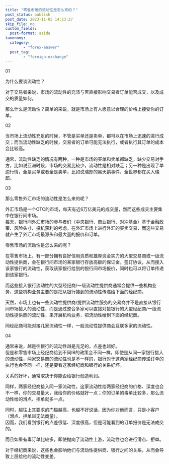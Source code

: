 ```yaml
---
title: "零售市场的流动性是怎么来的？"
post_status: publish
post_date: 2023-11-05 14:23:27
skip_file: no
custom_fields: 
  post-format: aside
taxonomy:
  category:
        - "forex-answer"
  post_tag:
        - "foreign-exchange"
---
```


01

为什么要谈流动性？

对于交易者来说，市场的流动性的充沛与否直接影响交易者订单能否成交，以及成交的质量如何。

那么什么是流动性？简单的来说，就是市场上有人愿意以合理的价格上接受你的订单。

02

当市场上流动性充足的时候，不管是买单还是卖单，都可以在市场上迅速的进行成交；而当流动性缺乏的时候，交易者的订单可能无法执行，或者执行其订单的成本会比较高。

通常，流动性缺乏的情况有两种，一种是市场的买单和卖单都缺乏，缺少交易对手方，比如说亚洲时段，市场的交易比较少，流动性是相对缺乏；另一种是出现了单边行情，全是买单或者全是卖单，比如说瑞郎的黑天鹅事件，全世界都在买入瑞郎。

03

那么零售外汇市场的流动性是怎么来的呢？

外汇市场是一个OTC的市场，每天有近6万亿美元的成交量，然而这些成交主要集中在银行间市场。  
每天，银行间外汇市场的参与者们（中央银行、商业银行、对冲基金）基于金融政策、风险头寸、投机获利的考虑，在外汇市场上进行外汇的买卖交易，而这些交易就产生了外汇市场最源头和最大量的报价和订单。

零售市场的流动性是怎么来的呢？

在零售市场上，有一部分拥有良好信用资质和雄厚资金实力的大型交易商或一级流动性提供商，会在银行间市场的某家银行存放高额的保证金，签订协议，从而接入该家银行的流动性，获取该家银行给到的银行间市场报价，同时也可以将订单传递到该家银行。

而这些接入银行流动性的大型经纪商/一级流动性提供商通常会提供一些机构业务，这些机构业务主要的是把从银行接到的流动性传递给下面的经纪商。

天然，市场上也有一些流动性提供商/提供流动性服务的交易商并不是直接从银行间市场接入的流动性，而是通过整合多家可以直接对接银行的大型经纪商/一级流动性提供商的流动性，来开展机构业务，把流动性给到下面的经纪商。

同经纪商可能对接几家流动性一样，一般流动性提供商会互联多家的流动性。

04

通常来说，越是往银行的流动性越是充足的，点差也越好。  
但是和零售市场上经纪商给到不同IB的政策会不同一样，即使是从同一家银行接入的流动性，两家交易商的流动性也是不一样的，银行对于这两家经纪商传递订单的执行也会不同一样，还是要看这家经纪商和银行的关系好坏。

关系的好坏，通常取决于你能否给银行创造利润。

同样，两家经纪商接入同一家流动性，这家流动性给两家经纪商的价格、深度也会不一样，你的交易量大，我给你的价格就好一点；你的订单的毒单比较多，那么流动性给的滑点、拒单就多一点。

同时，越往上其要求的门槛越高，也越不好说话，因为你对他而言，只是小客户（滑点、拒单越无法商量）。  
因而，我们看到银行的点差很低、深度很高，但是可能看到的订单报价是无法成交的。

而且如果有毒订单比较多，即使抛向了流动性上游，流动性也会进行滑点、拒单。

对于经纪商来说，这些也会影响他们与流动性提供商、银行之间的关系，从而会导致上层给他的流动性变差。
